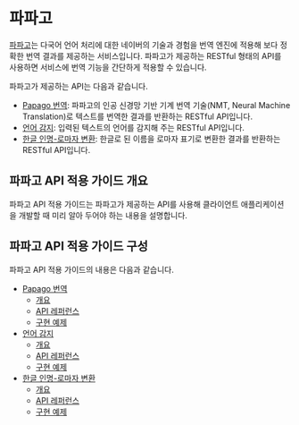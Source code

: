 # 파파고

[파파고](https://papago.naver.com/)는 다국어 언어 처리에 대한 네이버의 기술과 경험을 번역 엔진에 적용해 보다 정확한 번역 결과를 제공하는 서비스입니다. 파파고가 제공하는 RESTful 형태의 API를 사용하면 서비스에 번역 기능을 간단하게 적용할 수 있습니다.

파파고가 제공하는 API는 다음과 같습니다.

* [Papago 번역](https://developers.naver.com/products/nmt): 파파고의 인공 신경망 기반 기계 번역 기술(NMT, Neural Machine Translation)로 텍스트를 번역한 결과를 반환하는 RESTful API입니다.
* [언어 감지](https://developers.naver.com/products/detectLangs): 입력된 텍스트의 언어를 감지해 주는 RESTful API입니다.
* [한글 인명-로마자 변환](https://developers.naver.com/products/roman): 한글로 된 이름을 로마자 표기로 변환한 결과를 반환하는 RESTful API입니다.

## 파파고 API 적용 가이드 개요

파파고 API 적용 가이드는 파파고가 제공하는 API를 사용해 클라이언트 애플리케이션을 개발할 때 미리 알아 두어야 하는 내용을 설명합니다.

## 파파고 API 적용 가이드 구성 

파파고 API 적용 가이드의 내용은 다음과 같습니다.

* [Papago 번역](papago-nmt-overview.md)
   - [개요](papago-nmt-overview.md)
   - [API 레퍼런스](papago-nmt-api-reference.md)
   - [구현 예제](papago-nmt-example-code.md)
* [언어 감지](papago-detectlangs-overview.md)
   - [개요](papago-detectlangs-overview.md)
   - [API 레퍼런스](papago-detectlangs-api-reference.md)
   - [구현 예제](papago-detectlangs-example-code.md)
* [한글 인명-로마자 변환](papago-romanization-overview.md)
   - [개요](papago-romanization-overview.md)
   - [API 레퍼런스](papago-romanization-api-reference.md)
   - [구현 예제](papago-romanization-example-code.md)


